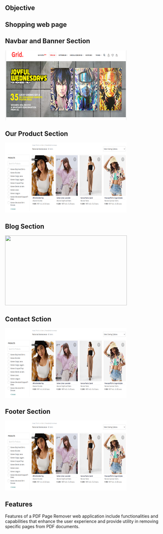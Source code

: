 ## Objective
## Shopping web page</div>

## Navbar and Banner Section
<div><img src="https://github.com/Shanu-Git2002/Masai_eveluation-1/blob/main/assets/Screenshot%20(893).png" width="400" height="230px"> </div>

## Our Product Section
<div><img src="https://github.com/Shanu-Git2002/Masai_eveluation-1/blob/main/assets/Screenshot%20(894).png" width="400" height="230px"> </div>

## Blog Section
<div><img src="https://github.com/Shanu-Git2002/Masai_eveluation-1/blob/main/assets/Screenshot%20(895).pngg" width="400" height="230px"> </div>

## Contact Sction
<div><img src="https://github.com/Shanu-Git2002/Masai_eveluation-1/blob/main/assets/Screenshot%20(894).png" width="400" height="230px"> </div>

## Footer Section
<div><img src="https://github.com/Shanu-Git2002/Masai_eveluation-1/blob/main/assets/Screenshot%20(894).png" width="400" height="230px"> </div>


## Features
<div>Features of a PDF Page Remover web application include functionalities and capabilities that enhance the user experience and provide utility in removing specific pages from PDF documents. </div>
